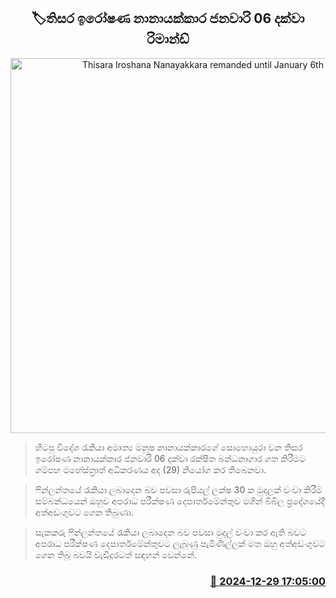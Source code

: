 <p align='center'><b><h2 align='center' title='Thisara Iroshana Nanayakkara remanded until January 6th'>🏷තිස​ර ඉරෝෂ​ණ නානායක්කාර ජනවාරි 06 දක්වා රිමාන්ඩ්</h2></b></p>
<p align='center'><img src='https://helakuru.sgp1.cdn.digitaloceanspaces.com/esana/images/lib/court-gg.jpg' width='600' alt='Thisara Iroshana Nanayakkara remanded until January 6th'></p>

> හිටපු විදේශ රැකියා අමාත්‍ය මනූෂ නානායක්කාරගේ සොහොයුරා වන තිසර ඉරෝෂණ නානායක්කාර ජනවාරි 06 දක්වා රක්ෂිත බන්ධනාගාර ගත කිරීමට ගම්පහ මහේස්ත්‍රාත් අධිකරණය අද (29) නියෝග කර තිබෙනවා.

> ෆින්ලන්තයේ රැකියා ලබාදෙන බව පවසා රුපියල් ලක්ෂ 30 ක මුදලක් වංචා කිරීම සම්බන්ධයෙන් ඔහු​ව අපරාධ පරීක්ෂණ දෙපාර්තමේන්තුව මගින් බිබිල ප්‍රදේශයේදී අත්අඩංගුවට ගෙන තිබුණා.

> සැකකරු ෆින්ලන්තයේ රැකියා ලබාදෙන බව පවසා මුදල් වංචා කර ඇති බවට අපරාධ පරීක්ෂණ දෙපාර්තමේන්තුවට ලැබුණු පැමිණිල්ලක් මත ඔහු අත්අඩංගුවට ගෙන තිබූ බවයි වැඩිදුරටත් සඳහන් වෙන්නේ.



<h3 align='right'><a href='https://www.helakuru.lk/esana/p/106172/'>📅 2024-12-29 17:05:00</a></h3>
